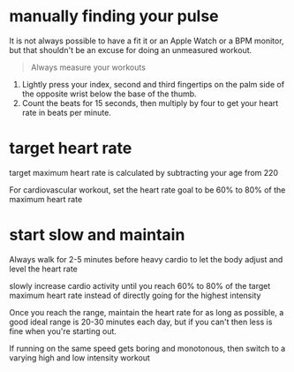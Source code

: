 # manually finding your pulse
It is not always possible to have a fit it or an Apple Watch or a BPM monitor, but that shouldn't be an excuse for doing an unmeasured workout.
> Always measure your workouts

1. Lightly press your index, second and third fingertips on the palm side of the opposite wrist below the base of the thumb.
2. Count the beats for 15 seconds, then multiply by four to get your heart rate in beats per minute.
# target heart rate
target maximum heart rate is calculated by subtracting your age from 220

For cardiovascular workout, set the heart rate goal to be 60% to 80% of the maximum heart rate
# start slow and maintain
Always walk for 2-5 minutes before heavy cardio to let the body adjust and level the heart rate

slowly increase cardio activity until you reach 60% to 80% of the target maximum heart rate instead of directly going for the highest intensity

Once you reach the range, maintain the heart rate for as long as possible, a good ideal range is 20-30 minutes each day, but if you can't then less is fine when you're starting out.

If running on the same speed gets boring and monotonous, then switch to a varying high and low intensity workout

